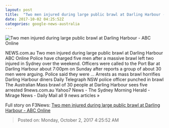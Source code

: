 ```yaml
---
layout: post
title:  "Two men injured during large public brawl at Darling Harbour - ABC Online"
date: 2017-10-02 04:25:52Z
categories: google-news-australia
---
```


![Two men injured during large public brawl at Darling Harbour - ABC Online](http://www.abc.net.au/news/linkableblob/8413676/data/abc-news-og-data.jpg)

NEWS.com.au Two men injured during large public brawl at Darling Harbour ABC Online Police have charged five men after a massive brawl left two injured in Sydney over the weekend. Officers were called to the Port Bar at Darling Harbour about 7:00pm on Sunday after reports a group of about 30 men were arguing. Police said they were ... Arrests as mass brawl horrifies Darling Harbour diners Daily Telegraph NSW police officer punched in brawl The Australian Mass brawl of 30 people at Darling Harbour sees five arrested 9news.com.au Yahoo7 News - The Sydney Morning Herald - Mirage News - Daily Mail all 9 news articles »


Full story on F3News: [Two men injured during large public brawl at Darling Harbour - ABC Online](http://www.f3nws.com/n/tEYabH)

> Posted on: Monday, October 2, 2017 4:25:52 AM
